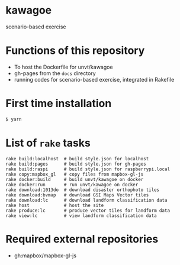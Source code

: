 # kawagoe
scenario-based exercise

# Functions of this repository
- To host the Dockerfile for unvt/kawagoe
- gh-pages from the `docs` directory
- running codes for scenario-based exercise, integrated in Rakefile

# First time installation
```zsh
$ yarn
```

# List of `rake` tasks
```
rake build:localhost  # build style.json for localhost
rake build:pages      # build style.json for gh-pages
rake build:raspi      # build style.json for raspberrypi.local
rake copy:mapbox_gl   # copy files from mapbox-gl-js
rake docker:build     # build unvt/kawagoe on docker
rake docker:run       # run unvt/kawagoe on docker
rake download:1013do  # download disaster orthophoto tiles
rake download:bvmap   # download GSI Maps Vector tiles
rake download:lc      # download landform classification data
rake host             # host the site
rake produce:lc       # produce vector tiles for landform data
rake view:lc          # view landform classification data
```

# Required external repositories
- gh:mapbox/mapbox-gl-js

